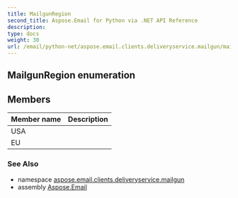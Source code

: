 ```yaml
---
title: MailgunRegion
second_title: Aspose.Email for Python via .NET API Reference
description: 
type: docs
weight: 30
url: /email/python-net/aspose.email.clients.deliveryservice.mailgun/mailgunregion/
---
```


## MailgunRegion enumeration



## Members
| Member name | Description |
| :- | :- |
|USA||
|EU||

### See Also

* namespace [aspose.email.clients.deliveryservice.mailgun](/email/python-net/aspose.email.clients.deliveryservice.mailgun/)
* assembly [Aspose.Email](/slides/python-net/)

